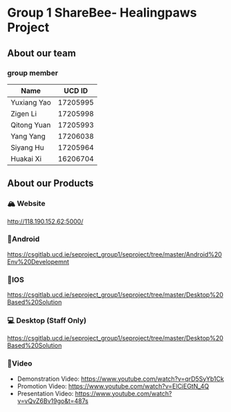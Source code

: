 # Group 1 ShareBee- Healingpaws Project
## About our team
###  group member

| Name         | UCD ID   |
| ------------ | -------- |
| Yuxiang Yao | 17205995 |
| Zigen Li     | 17205998 |
| Qitong Yuan | 17205993 |
| Yang Yang | 17206038 |
| Siyang Hu | 17205964 |
| Huakai Xi | 16206704 |
## About our Products
### 🏔️ Website
http://118.190.152.62:5000/

### 📱Android
https://csgitlab.ucd.ie/seproject_group1/seproject/tree/master/Android%20Env%20Developemnt

### 📱IOS 
https://csgitlab.ucd.ie/seproject_group1/seproject/tree/master/Desktop%20Based%20Solution

### 💻 Desktop (Staff Only)
https://csgitlab.ucd.ie/seproject_group1/seproject/tree/master/Desktop%20Based%20Solution


### 🎥Video

- Demonstration Video: https://www.youtube.com/watch?v=qrD5SyYb1Ck
- Promotion Video: https://www.youtube.com/watch?v=ElCiEGtN_4Q
- Presentation Video: https://www.youtube.com/watch?v=vQvZ6Bv19go&t=487s